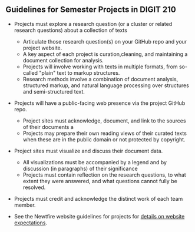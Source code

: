## Guidelines for Semester Projects in DIGIT 210

* Projects must explore a research question (or a cluster or related research questions) about a collection of texts
     * Articulate those research question(s) on your GitHub repo and your project website.
     * A key aspect of each project is curation,cleaning, and maintaining a document collection for analysis.
     * Projects will involve working with texts in multiple formats, from so-called "plain" text to markup structures.
     * Research methods involve a combination of document analysis, structured markup, and natural language processing over structures and semi-structured text.

* Projects will have a public-facing web presence via the project GitHub repo.
     * Project sites must acknowledge, document, and link to the sources of their documents a
     * Projects may prepare their own reading views of their curated texts when these are in the public domain or not protected by copyright.
     
* Project sites must visualize and discuss their document data.
     * All visualizations must be accompanied by a legend and by discussion (in paragraphs) of their significance
     * Projects must contain reflection on the research questions, to what extent they were answered, and what questions cannot fully be resolved.
     
* Projects must credit and acknowledge the distinct work of each team member.
* See the Newtfire website guidelines for projects for [details on website expectations](https://newtfire.org/courses/tutorials/projectGuide.html).

    
